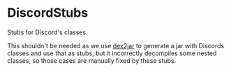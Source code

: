# DiscordStubs

Stubs for Discord's classes.

This shouldn't be needed as we use [dex2jar](https://github.com/Aliucord/dex2jar) to generate a jar with Discords classes and use that
as stubs, but it incorrectly decompiles some nested classes, so those cases are manually fixed by these stubs.